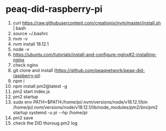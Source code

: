# peaq-did-raspberry-pi
1. curl https://raw.githubusercontent.com/creationix/nvm/master/install.sh | bash
2. source ~/.bashrc
3. nvm -v
4. nvm install 18.12.1
5. node -v
6. https://ubuntu.com/tutorials/install-and-configure-nginx#2-installing-nginx 
7. check nginx
8. git clone and install (https://github.com/peaqnetwork/peaq-did-raspberry-pi)
9.  npm i
10. npm install pm2@latest -g
11. pm2 start index.js
12. pm2 startup
13. sudo env PATH=$PATH:/home/pi/.nvm/versions/node/v18.12.1/bin
/home/pi/.nvm/versions/node/v18.12.1/lib/node_modules/pm2/bin/pm2 startup systemd -u pi --hp /home/pi
14. pm2 save
15.  check the DID thoroug pm2 log
